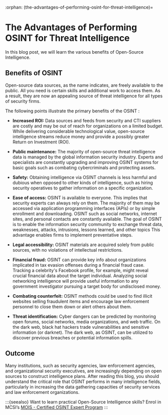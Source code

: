 :orphan:
(the-advantages-of-performing-osint-for-threat-intelligence)=
# The Advantages of Performing OSINT for Threat Intelligence
 
In this blog post, we will learn the various benefits of Open-Source Intelligence.

## Benefits of OSINT

Open-source data sources, as the name indicates, are freely available to the public. All you need is certain skills and additional work to access them. As a result, they are now an appealing source of threat intelligence for all types of security firms.

The following points illustrate the primary benefits of the OSINT :

- **Increased ROI:** Data sources and feeds from security and CTI suppliers are costly and may be out of reach for organizations on a limited budget. While delivering considerable technological value, open-source intelligence streams reduce money and provide a possibly greater Return on Investment (ROI).

- **Public maintenance:** The majority of open-source threat intelligence data is managed by the global information security industry. Experts and specialists are constantly upgrading and improving OSINT systems for basic goals such as combating cybercriminals and protecting assets.

- **Safety:** Obtaining intelligence via OSINT channels is less harmful and dubious when opposed to other kinds of intelligence, such as hiring security operatives to gather information on a specific organization.

- **Ease of access:** OSINT is available to everyone. This implies that security experts can always rely on them. The majority of them may be accessed via application programming interfaces (APIs) or by simple enrollment and downloading. OSINT such as social networks, internet sites, and personal contacts are constantly available. The goal of OSINT is to enable the information security community to exchange threat data, weaknesses, attacks, intrusions, lessons learned, and other topics This advantage enables firms to implement preventative steps.

- **Legal accessibility:** OSINT materials are acquired solely from public sources, with no violations of intellectual restrictions.

- **Financial fraud:** OSINT can provide key info about organizations implicated in tax evasion offenses during a financial fraud case. Tracking a celebrity's Facebook profile, for example, might reveal crucial financial data about the target individual. Analyzing social networking intelligence will provide useful information to any government investigator pursuing a target body for undisclosed money.

- **Combating counterfeit:** OSINT methods could be used to find illicit websites selling fraudulent items and encourage law enforcement personnel to close them down or alert others about them.

- **Threat identification:** Cyber dangers can be predicted by monitoring open forums, social networks, media organizations, and web traffic. On the dark web, black hat hackers trade vulnerabilities and sensitive information (or darknet). The dark web, as OSINT, can be utilized to discover previous breaches or potential information spills.

## Outcome

Many institutions, such as security agencies, law enforcement agencies, and organizational security executives, are increasingly depending on open sources to construct intelligence plans. After reading this blog, you should understand the critical role that OSINT performs in many intelligence fields, particularly in increasing the data gathering capacities of security services and law enforcement organizations.

:::{seealso}
Want to learn practical Open-Source Intelligence skills? Enrol in MCSI’s [MOIS - Certified OSINT Expert Program](https://www.mosse-institute.com/certifications/mois-certified-osint-expert.html)
:::